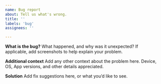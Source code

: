 ```yaml
---
name: Bug report
about: Tell us what's wrong.
title: ''
labels: 'bug'
assignees: ''

---
```


**What is the bug?**
What happened, and why was it unexpected? If applicable, add screenshots to help explain your problem.

**Additional context**
Add any other context about the problem here. Device, OS, App versions, and other details appreciated. 

**Solution**
Add fix suggestions here, or what you’d like to see.
